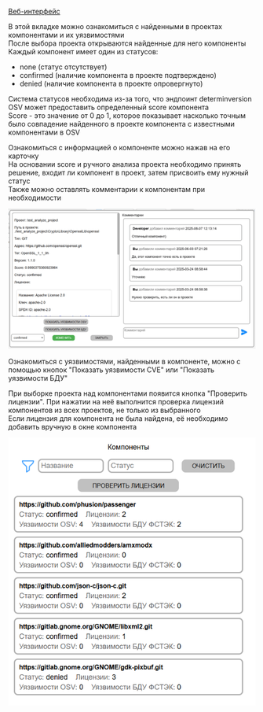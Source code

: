 [Веб-интерфейс](../web_ui.md)

В этой вкладке можно ознакомиться с найденными в проектах компонентами и их уязвимостями  
После выбора проекта открываются найденные для него компоненты  
Каждый компонент имеет один из статусов:  
- none (статус отсутствует)
- confirmed (наличие компонента в проекте подтверждено)
- denied (наличие компонента в проекте опровергнуто)

Система статусов необходима из-за того, что эндпоинт determinversion OSV может предоставить определенный score компонента  
Score - это значение от 0 до 1, которое показывает насколько точным было совпадение найденного в проекте компонента с известными компонентами в OSV  

Ознакомиться с информацией о компоненте можно нажав на его карточку  
На основании score и ручного анализа проекта необходимо принять решение, входит ли компонент в проект, затем присвоить ему нужный статус  
Также можно оставлять комментарии к компонентам при необходимости

![Скриншот 1](../images/component_screenshot1.png)

Ознакомиться с уязвимостями, найденными в компоненте, можно с помощью кнопок "Показать уязвимости CVE" или "Показать уязвимости БДУ"  

При выборке проекта над компонентами появится кнопка "Проверить лицензии". При нажатии на неё выполнится проверка лицензий компонентов из всех проектов, не только из выбранного  
Если лицензия для компонента не была найдена, её необходимо добавить вручную в окне компонента

![Скриншот 2](../images/component_screenshot2.png)